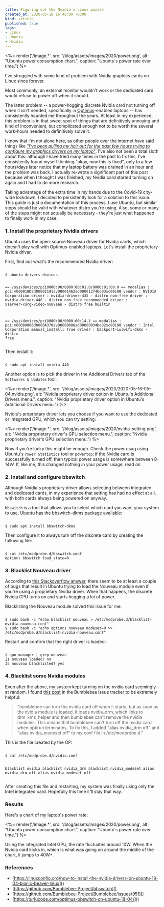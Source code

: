 ```yaml
---
title: Figuring out the Nvidia x Linux puzzle
created_at: 2020-05-16 16:48:00 -0300
kind: article
published: true
tags:
- Linux
- Ubuntu
- Nvidia
---
```


<%= render('/image.*', src: '/blog/assets/images/2020/power.png', alt: "Ubuntu power consumption chart.", caption: "Ubuntu's power rate over time.") %>

I've struggled with some kind of problem with Nvidia graphics cards on Linux since forever.

Most commonly, an external monitor wouldn't work or the dedicated card would refuse to power off when it should.

The latter problem -- a power-hogging discrete Nvidia card not turning off when it isn't needed, specifically in [Optimus](https://www.wikiwand.com/en/Nvidia_Optimus)-enabled laptops -- has consistently haunted me throughout the years. At least in my experience, this problem is in that sweet spot of things that are definitively annoying and kind of inconvenient, but complicated enough not to be worth the several work-hours needed to definitively solve it.

<!-- more -->

I know that I'm not alone here, as other people over the internet have said things like _["I've been pulling my hair out for the past few hours trying to configure my graphics drivers on my laptop"](https://forum.manjaro.org/t/solved-bumblebee-issues-with-bbswitch/70137)_. I've also not been a total sloth about this: although I have tried many times in the past to fix this, I've consistently found myself thinking "okay, _now_ this is fixed", only to a few hours/days later notice that my laptop battery was drained in an hour and the problem was back. I actually re-wrote a significant part of this post because when I thought I was finished, my Nvidia card started turning on again and I had to do more research.

Taking advantage of the extra time in my hands due to the Covid-19 city-wide lockdown, I decided to persistently look for a solution to this issue. This guide is just a documentation of this process. I use Ubuntu, but similar steps should be valid with whatever distro you're using. Also, some or many of the steps might not actually be necessary - they're just what happened to finally work in my case.

### 1. Install the proprietary Nvidia drivers

Ubuntu uses the open-source Nouveau driver for Nvidia cards, which doesn't play well with Optimus-enabled laptops. Let's install the proprietary Nvidia driver.

First, find out what's the recommended Nvidia driver:

<div class="highlight"><pre><code class="language-bash">
$ ubuntu-drivers devices

== /sys/devices/pci0000:00/0000:00:01.0/0000:01:00.0 ==
modalias : pci:v000010DEd00002191sv00001462sd00001274bc03sc00i00
vendor   : NVIDIA Corporation
driver   : nvidia-driver-435 - distro non-free
driver   : nvidia-driver-440 - distro non-free recommended
driver   : xserver-xorg-video-nouveau - distro free builtin

== /sys/devices/pci0000:00/0000:00:14.3 ==
modalias : pci:v00008086d0000A370sv00008086sd00000034bc02sc80i00
vendor   : Intel Corporation
manual_install: True
driver   : backport-iwlwifi-dkms - distro free
</code></pre></div>

Then install it:

<div class="highlight"><pre><code class="language-bash">
$ sudo apt install nvidia-440
</code></pre></div>

Another option is to pick the driver in the Additional Drivers tab of the `Softwares & Updates` tool:

<%= render('/image.*', src: '/blog/assets/images/2020/2020-05-16-05-04.nvidia.png', alt: "Nvidia proprietary driver option in Ubuntu's Additional Drivers menu.", caption: "Nvidia proprietary driver option in Ubuntu's Additional Drivers menu.") %>

Nvidia's proprietary driver lets you choose if you want to use the dedicated or integrated GPU, which you can try setting:

<%= render('/image.*', src: '/blog/assets/images/2020/nvidia-setting.png', alt: "Nvidia proprietary driver's GPU selection menu.", caption: "Nvidia proprietary driver's GPU selection menu.") %>

Now if you're lucky this might be enough. Check the power usag using Ubuntu's `Power Statistics` tool or `powertop`: if the Nvidia card is successfully turned off, then typical power usage is somewhere between 8-14W. If, like me, this changed nothing in your power usage, read on.

### 2. Install and configure bbswitch

Although Nvidia's proprietary driver allows selecting between integrated and dedicated cards, in my experience that setting has had no effect at all, with both cards always being powered on anyway.

`bbswitch` is a tool that allows you to select which card you want your system to use. Ubuntu has the bbswitch-dkms package available:

<div class="highlight"><pre><code class="language-bash">
$ sudo apt install bbswitch-dkms
</code></pre></div>

Then configure it to always turn off the discrete card by creating the following file:

<div class="highlight"><pre><code class="language-bash">
$ cat /etc/modprobe.d/bbswitch.conf
options bbswitch load_state=0
</code></pre></div>

### 3. Blacklist Nouveau driver

According to [this Stackoverflow answer](https://askubuntu.com/a/1044095/463850), there seem to be at least a couple of bugs that result in Ubuntu trying to load the Nouveau module even if you're using a proprietary Nvidia driver. When that happens, the discrete Nvidia GPU turns on and starts hogging a lot of power.

Blacklisting the Nouveau module solved this issue for me:

<div class="highlight"><pre><code class="language-bash">
$ sudo bash -c "echo blacklist nouveau > /etc/modprobe.d/blacklist-nvidia-nouveau.conf"
$ sudo bash -c "echo options nouveau modeset=0 >> /etc/modprobe.d/blacklist-nvidia-nouveau.conf"
</code></pre></div>

Restart and confirm that the right driver is loaded:

<div class="highlight"><pre><code class="language-bash">
$ gpu-manager | grep nouveau
Is nouveau loaded? no
Is nouveau blacklisted? yes
</code></pre></div>

### 4. Blacklist some Nvidia modules

Even after the above, my system kept turning on the nvidia card seemingly at random. I found [this post](https://github.com/Bumblebee-Project/Bumblebee/issues/951) in the Bumblebee issue tracker to be extremely helpful:

>"bumblebee can turn the nvidia card off when it starts, but as soon as the nvidia module is loaded, it loads nvidia_drm, which links to drm_kms_helper and then bumblebee can't remove the nvidia modules. This means that bumblebee can't turn off the nvidia card when optirun terminates. To fix this, I added "alias nvidia_drm off" and "alias nvidia_modeset off" to my conf file in /etc/modprobe.d."

This is the file created by the OP:

<div class="highlight"><pre><code class="language-bash">
$ cat /etc/modprobe.d/nvidia.conf

blacklist nvidia
blacklist nvidia_drm
blacklist nvidia_modeset
alias nvidia_drm off
alias nvidia_modeset off
</code></pre></div>

After creating this file and restarting, my system was finally using only the Intel integrated card. Hopefully this time it'll stay that way.

### Results

Here's a chart of my laptop's power rate:

<%= render('/image.*', src: '/blog/assets/images/2020/power.png', alt: "Ubuntu power consumption chart.", caption: "Ubuntu's power rate over time.") %>

Using the integrated Intel GPU, the rate fluctuates around 10W. When the Nvidia card kicks in, which is what was going on around the middle of the chart, it jumps to 40W+.

### References

* [https://linuxconfig.org/how-to-install-the-nvidia-drivers-on-ubuntu-18-04-bionic-beaver-linux]()
* [https://github.com/Bumblebee-Project/bbswitch]()
* [https://github.com/Bumblebee-Project/Bumblebee/issues/951]()
* [https://turlucode.com/optimus-bbswitch-on-ubuntu-18-04/]()
